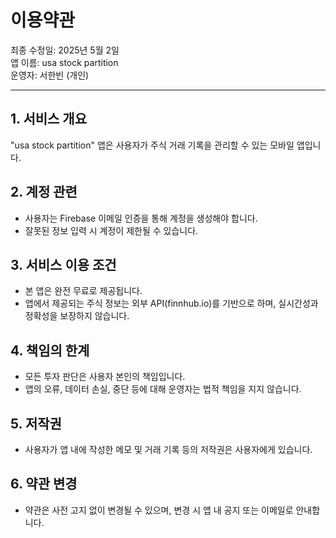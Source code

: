# 이용약관

최종 수정일: 2025년 5월 2일  
앱 이름: usa stock partition  
운영자: 서한빈 (개인)

---

## 1. 서비스 개요
"usa stock partition" 앱은 사용자가 주식 거래 기록을 관리할 수 있는 모바일 앱입니다.

## 2. 계정 관련
- 사용자는 Firebase 이메일 인증을 통해 계정을 생성해야 합니다.  
- 잘못된 정보 입력 시 계정이 제한될 수 있습니다.

## 3. 서비스 이용 조건
- 본 앱은 완전 무료로 제공됩니다.  
- 앱에서 제공되는 주식 정보는 외부 API(finnhub.io)를 기반으로 하며, 실시간성과 정확성을 보장하지 않습니다.

## 4. 책임의 한계
- 모든 투자 판단은 사용자 본인의 책임입니다.  
- 앱의 오류, 데이터 손실, 중단 등에 대해 운영자는 법적 책임을 지지 않습니다.

## 5. 저작권
- 사용자가 앱 내에 작성한 메모 및 거래 기록 등의 저작권은 사용자에게 있습니다.

## 6. 약관 변경
- 약관은 사전 고지 없이 변경될 수 있으며, 변경 시 앱 내 공지 또는 이메일로 안내합니다.
